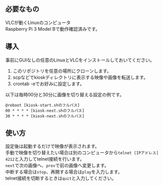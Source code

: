 ## 必要なもの
VLCが動くLinuxのコンピュータ  
Raspberry Pi 3 Model Bで動作確認済みです。

## 導入
事前にGUIなしの任意のLinuxとVLCをインストールしておいてください。

1. このリポジトリを任意の場所にクローンします。
2. scpなどでkioskディレクトリに表示する映像や画像を転送します。
3. crontab -eでお好みに設定します。

以下は毎時00分と30分に画像を切り替える設定の例です。
```
@reboot [kiosk-start.shのフルパス]
00 * * * * [kiosk-next.shのフルパス]
30 * * * * [kiosk-next.shのフルパス]
```

## 使い方
設定後は起動するだけで映像が表示されます。  
手動で映像を切り替えたい場合は別のコンピュータから`telnet [IPアドレス] 4212`と入力してtelnet接続を行います。  
`next`で次の画像へ、`prev`で前の画像へ変更します。  
中断する場合は`stop`、再開する場合は`play`を入力します。  
telnet接続を切断するときは`quit`と入力してください。  